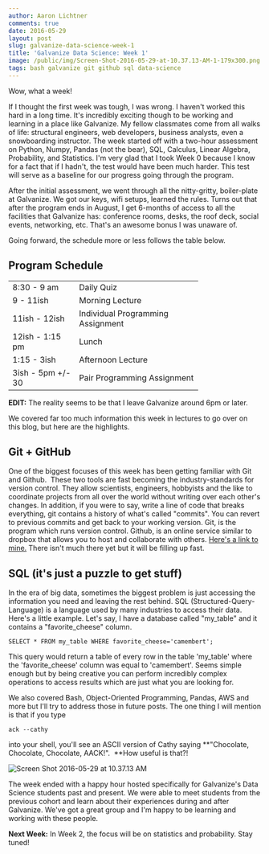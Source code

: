 ```yaml
---
author: Aaron Lichtner
comments: true
date: 2016-05-29 
layout: post
slug: galvanize-data-science-week-1
title: 'Galvanize Data Science: Week 1'
image: /public/img/Screen-Shot-2016-05-29-at-10.37.13-AM-1-179x300.png
tags: bash galvanize git github sql data-science
---
```


Wow, what a week!

If I thought the first week was tough, I was wrong. I haven't worked this hard in a long time. It's incredibly exciting though to be working and learning in a place like Galvanize. My fellow classmates come from all walks of life: structural engineers, web developers, business analysts, even a snowboarding instructor. The week started off with a two-hour assessment on Python, Numpy, Pandas (not the bear), SQL, Calculus, Linear Algebra, Probability, and Statistics. I'm very glad that I took Week 0 because I know for a fact that if I hadn't, the test would have been much harder. This test will serve as a baseline for our progress going through the program.

After the initial assessment, we went through all the nitty-gritty, boiler-plate at Galvanize. We got our keys, wifi setups, learned the rules. Turns out that after the program ends in August, I get 6-months of access to all the facilities that Galvanize has: conference rooms, desks, the roof deck, social events, networking, etc. That's an awesome bonus I was unaware of.

Going forward, the schedule more or less follows the table below.



## Program Schedule



<table style="width: 75%;" >
<tbody >
<tr >

<td >8:30 - 9 am
</td>

<td >Daily Quiz
</td>
</tr>
<tr >

<td >9 - 11ish
</td>

<td >Morning Lecture
</td>
</tr>
<tr >

<td >11ish - 12ish
</td>

<td >Individual Programming Assignment
</td>
</tr>
<tr >

<td >12ish - 1:15 pm
</td>

<td >Lunch
</td>
</tr>
<tr >

<td >1:15 - 3ish
</td>

<td >Afternoon Lecture
</td>
</tr>
<tr >

<td >3ish - 5pm +/- 30
</td>

<td >Pair Programming Assignment
</td>
</tr>
</tbody>
</table>

**EDIT:** The reality seems to be that I leave Galvanize around 6pm or later.

We covered far too much information this week in lectures to go over on this blog, but here are the highlights.



## Git + GitHub



One of the biggest focuses of this week has been getting familiar with Git and Github.  These two tools are fast becoming the industry-standards for version control. They allow scientists, engineers, hobbyists and the like to coordinate projects from all over the world without writing over each other's changes. In addition, if you were to say, write a line of code that breaks everything, git contains a history of what's called "commits". You can revert to previous commits and get back to your working version. Git, is the program which runs version control. Github, is an online service similar to dropbox that allows you to host and collaborate with others. [Here's a link to mine.](https://github.com/alichtner) There isn't much there yet but it will be filling up fast.



## SQL (it's just a puzzle to get stuff)



In the era of big data, sometimes the biggest problem is just accessing the information you need and leaving the rest behind. SQL (Structured-Query-Language) is a language used by many industries to access their data. Here's a little example. Let's say, I have a database called "my_table" and it contains a "favorite_cheese" column.


    
    SELECT * FROM my_table WHERE favorite_cheese='camembert';



This query would return a table of every row in the table 'my_table' where the 'favorite_cheese' column was equal to 'camembert'. Seems simple enough but by being creative you can perform incredibly complex operations to access results which are just what you are looking for.

We also covered Bash, Object-Oriented Programming, Pandas, AWS and more but I'll try to address those in future posts. The one thing I will mention is that if you type


    
    ack --cathy



into your shell, you'll see an ASCII version of Cathy saying **"Chocolate, Chocolate, Chocolate, AACK!".  **How useful is that?!

![Screen Shot 2016-05-29 at 10.37.13 AM](/public/img/Screen-Shot-2016-05-29-at-10.37.13-AM-1-179x300.png)

The week ended with a happy hour hosted specifically for Galvanize's Data Science students past and present. We were able to meet students from the previous cohort and learn about their experiences during and after Galvanize. We've got a great group and I'm happy to be learning and working with these people.

**Next Week:** In Week 2, the focus will be on statistics and probability. Stay tuned!


